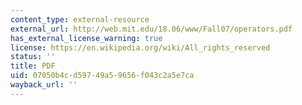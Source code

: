```yaml
---
content_type: external-resource
external_url: http://web.mit.edu/18.06/www/Fall07/operators.pdf
has_external_license_warning: true
license: https://en.wikipedia.org/wiki/All_rights_reserved
status: ''
title: PDF
uid: 07050b4c-d597-49a5-9656-f043c2a5e7ca
wayback_url: ''
---
```

